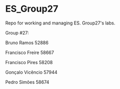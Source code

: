 # ES_Group27
Repo for working and managing ES. Group27's labs. 

Group #27:

Bruno Ramos 52886

Francisco Freire 58667

Francisco Pires 58208

Gonçalo Vicêncio 57944

Pedro Simões 58674
